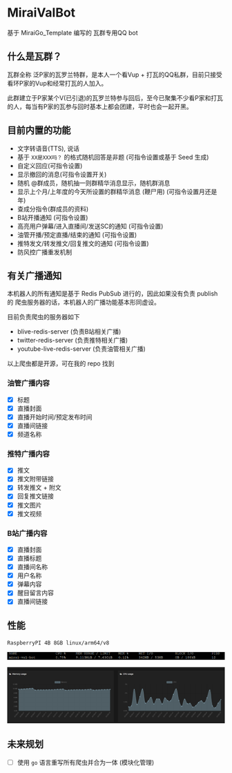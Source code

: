 # MiraiValBot

基于 MiraiGo_Template 编写的 瓦群专用QQ bot

## 什么是瓦群？

瓦群全称 泛P家的瓦罗兰特群，是本人一个看Vup + 打瓦的QQ私群，目前只接受看环P家的Vup和经常打瓦的人加入。

此群建立于P家某个V(已引退)的瓦罗兰特参与回后，至今已聚集不少看P家和打瓦的人，每当有P家的瓦参与回时基本上都会团建，平时也会一起开黑。

## 目前内置的功能

- 文字转语音(TTS), 说话
- 基于 `XX是XXX吗？` 的格式随机回答是非题 (可指令设置或基于 Seed 生成)
- 自定义回应(可指令设置)
- 显示撤回的消息(可指令设置开关)
- 随机 @群成员，随机抽一则群精华消息显示，随机群消息
- 显示上个月/上年度的今天所设置的群精华消息 (鞭尸用) (可指令设置月还是年)
- 查成分指令(群成员的资料)
- B站开播通知 (可指令设置)
- 高亮用户弹幕/进入直播间/发送SC的通知 (可指令设置)
- 油管开播/预定直播/结束的通知 (可指令设置)
- 推特发文/转发推文/回复推文的通知 (可指令设置)
- 防风控广播重发机制

## 有关广播通知

本机器人的所有通知是基于 Redis PubSub 进行的，因此如果没有负责 publish 的 爬虫服务器的话，本机器人的广播功能基本形同虚设。

目前负责爬虫的服务器如下
- blive-redis-server (负责B站相关广播)
- twitter-redis-server (负责推特相关广播)
- youtube-live-redis-server (负责油管相关广播)

以上爬虫都是开源，可在我的 repo 找到

### 油管广播内容

- [x] 标题
- [x] 直播封面
- [x] 直播开始时间/预定发布时间
- [x] 直播间链接
- [x] 频道名称

### 推特广播内容

- [x] 推文
- [x] 推文附带链接
- [x] 转发推文 + 附文
- [x] 回复推文链接
- [x] 推文图片
- [x] 推文视频

### B站广播内容

- [x] 直播封面
- [x] 直播标题
- [x] 直播间名称
- [x] 用户名称
- [x] 弹幕内容
- [x] 醒目留言内容
- [x] 直播间链接

## 性能

`RaspberryPI 4B 8GB linux/arm64/v8`

![stats](assets/stats.png)

![img.png](assets/portainer.png)

## 未来规划

- [ ] 使用 `go` 语言重写所有爬虫并合为一体 (模块化管理)


